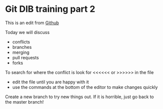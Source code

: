 # Git DIB training part 2

This is an edit from [Github](https://www.github.com)

Today we will discuss
- conflicts
- branches
- merging
- pull requests
- forks

To search for where the conflict is look for <<<<<< or >>>>>> in the file
- edit the file until you are happy with it
- use the commands at the bottom of the editor to make changes quickly

Create a new branch to try new things out.  If it is horrible, just go back 
to the master branch!
